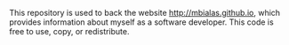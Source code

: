 This repository is used to back the website <a href="http://mbialas.github.io">http://mbialas.github.io</a>, which provides information about myself as a software developer. This code is free to use, copy, or redistribute.